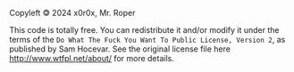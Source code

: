 Copyleft 🄯 2024 x0r0x, Mr. Roper

This code is totally free. You can redistribute it and/or modify it under the
terms of the `Do What The Fuck You Want To Public License, Version 2`,
as published by Sam Hocevar. See the original license file here
http://www.wtfpl.net/about/ for more details.